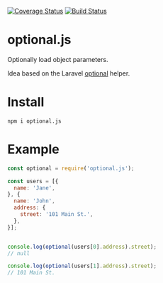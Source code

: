[![Coverage Status](https://coveralls.io/repos/github/lessworkjs/optional.js/badge.svg?branch=master)](https://coveralls.io/github/lessworkjs/optional.js?branch=master) 
[![Build Status](https://travis-ci.org/lessworkjs/optional.js.svg?branch=master)](https://travis-ci.org/lessworkjs/optional.js)

# optional.js
Optionally load object parameters.

Idea based on the Laravel [optional](https://laravel.com/docs/5.6/helpers#method-optional) helper.

# Install
```
npm i optional.js
```

# Example
```js
const optional = require('optional.js');

const users = [{
  name: 'Jane',
}, {
  name: 'John',
  address: {
    street: '101 Main St.',
  },
}];


console.log(optional(users[0].address).street);
// null

console.log(optional(users[1].address).street);
// 101 Main St.
``` 

